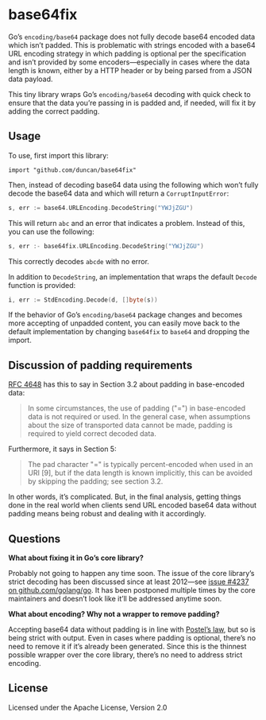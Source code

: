 # base64fix

Go’s `encoding/base64` package does not fully decode base64 encoded data which isn’t padded. This is problematic with strings encoded with a base64 URL encoding strategy in which padding is optional per the specification and isn’t provided by some encoders—especially in cases where the data length is known, either by a HTTP header or by being parsed from a JSON data payload.

This tiny library wraps Go’s `encoding/base64` decoding with quick check to ensure that the data you’re passing in is padded and, if needed, will fix it by adding the correct padding.

## Usage

To use, first import this library:

```
import "github.com/duncan/base64fix"
```

Then, instead of decoding base64 data using the following which won’t fully decode the base64 data and which will return a `CorruptInputError`:

```go
s, err := base64.URLEncoding.DecodeString("YWJjZGU")
```

This will return `abc` and an error that indicates a problem. Instead of this, you can use the following:

```go
s, err :- base64fix.URLEncoding.DecodeString("YWJjZGU")
```

This correctly decodes `abcde` with no error.

In addition to `DecodeString`, an implementation that wraps the default `Decode` function is provided:

```go
i, err := StdEncoding.Decode(d, []byte(s))
```

If the behavior of Go’s `encoding/base64` package changes and becomes more accepting of unpadded content, you can easily move back to the default implementation by changing `base64fix` to `base64` and dropping the import.

## Discussion of padding requirements

[RFC 4648](http://www.faqs.org/rfcs/rfc4648.html) has this to say in Section 3.2 about padding in base-encoded data:

> In some circumstances, the use of padding ("=") in base-encoded data
   is not required or used.  In the general case, when assumptions about
   the size of transported data cannot be made, padding is required to
   yield correct decoded data.

Furthermore, it says in Section 5:

> The pad character "=" is typically percent-encoded when used in an
   URI [9], but if the data length is known implicitly, this can be
   avoided by skipping the padding; see section 3.2.

In other words, it’s complicated. But, in the final analysis, getting things done in the real world when clients send URL encoded base64 data without padding means being robust and dealing with it accordingly.

## Questions

**What about fixing it in Go’s core library?**

Probably not going to happen any time soon. The issue of the core library’s strict decoding has been discussed since at least 2012—see [issue #4237 on github.com/golang/go](https://github.com/golang/go/issues/4237). It has been postponed multiple times by the core maintainers and doesn’t look like it’ll be addressed anytime soon.

**What about encoding? Why not a wrapper to remove padding?**

Accepting base64 data without padding is in line with [Postel’s law](http://en.wikipedia.org/wiki/Robustness_principle), but so is being strict with output. Even in cases where padding is optional, there’s no need to remove it if it’s already been generated. Since this is the thinnest possible wrapper over the core library, there’s no need to address strict encoding.

## License

Licensed under the Apache License, Version 2.0
